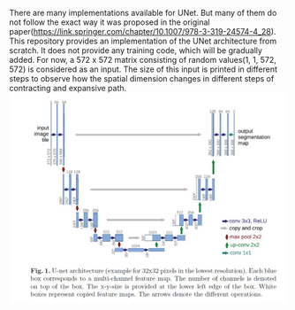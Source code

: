 There are many implementations available for UNet. But many of them do not follow the exact way it was proposed in the original paper(https://link.springer.com/chapter/10.1007/978-3-319-24574-4_28). 
This repository provides an implementation of the UNet architecture from scratch. It does not provide any training code, which will be gradually added. For now, a 572 x 572 matrix consisting of random values(1, 1, 572, 572) is considered as an input. The size of this input is printed in different steps to observe how the spatial dimension changes in different steps of contracting and expansive path. 
![alt text](https://github.com/hafsa390/UNet-from-scratch/blob/main/UNet.JPG)

